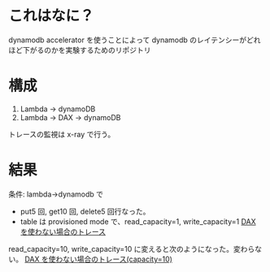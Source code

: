 # これはなに？

dynamodb accelerator を使うことによって dynamodb のレイテンシーがどれほど下がるのかを実験するためのリポジトリ

# 構成

1. Lambda -> dynamoDB
2. Lambda -> DAX -> dynamoDB

トレースの監視は x-ray で行う。

# 結果

条件: lambda->dynamodb で

- put5 回, get10 回, delete5 回行なった。
- table は provisioned mode で、read_capacity=1, write_capacity=1
  [DAX を使わない場合のトレース](<https://ap-northeast-1.console.aws.amazon.com/cloudwatch/home?config=%7B%22displayMode%22%3A%22static%22%2C%22heightUnit%22%3A40%2C%22widgetMarginX%22%3A10%2C%22widgetMarginY%22%3A10%2C%22embeddedMaximize%22%3Afalse%2C%22style%22%3A%22polaris%22%7D&region=ap-northeast-1&origin=https%3A%2F%2Fap-northeast-1.console.aws.amazon.com%2Flambda%2Fhome&v=1#servicelens:traces/1-6236e9bd-79b79c842f4572630417b8ae?~(query~(filter~(node~'*7e*28name*7e*27test_lambda_function*7etype*7e*27AWS*2a3a*2a3aLambda*2a3a*2a3aFunction*7edataSource*7e*27xray*29))~context~())>)

read_capacity=10, write_capacity=10 に変えると次のようになった。変わらない。
[DAX を使わない場合のトレース(capacity=10)](<https://ap-northeast-1.console.aws.amazon.com/cloudwatch/home?config=%7B%22displayMode%22%3A%22static%22%2C%22heightUnit%22%3A40%2C%22widgetMarginX%22%3A10%2C%22widgetMarginY%22%3A10%2C%22embeddedMaximize%22%3Afalse%2C%22style%22%3A%22polaris%22%7D&region=ap-northeast-1&origin=https%3A%2F%2Fap-northeast-1.console.aws.amazon.com%2Flambda%2Fhome&v=1#servicelens:traces/1-6236ec30-1a9a4f37362c6e49602d1a1c?~(query~(filter~(node~'*7e*28name*7e*27test_lambda_function*7etype*7e*27AWS*2a3a*2a3aLambda*2a3a*2a3aFunction*7edataSource*7e*27xray*29))~context~())>)
